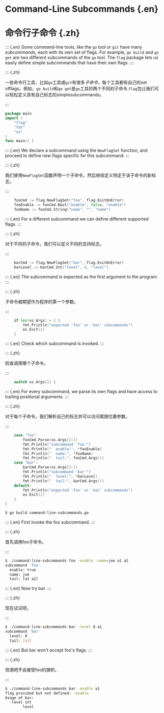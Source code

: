 
# Command-Line Subcommands {.en}


# 命令行子命令 {.zh}


::: {.en}
Some command-line tools, like the `go` tool or `git`
have many *subcommands*, each with its own set of
flags. For example, `go build` and `go get` are two
different subcommands of the `go` tool.
The `flag` package lets us easily define simple
subcommands that have their own flags.
:::

::: {.zh}

一些命令行工具，比如`go`工具或`git`有很多*子命令*，每个工具都有自己的set offlags。例如，`go build`和`go get`是`go`工具的两个不同的子命令.`flag`包让我们可以轻松定义具有自己标志的simplesubcommands。

:::


```go
package main
import (
	"flag"
	"fmt"
	"os"
)
func main() {
```


::: {.en}
We declare a subcommand using the `NewFlagSet`
function, and proceed to define new flags specific
for this subcommand.
:::

::: {.zh}

我们使用`NewFlagSet`函数声明一个子命令，然后继续定义特定于该子命令的新标志。

:::


```go
	fooCmd := flag.NewFlagSet("foo", flag.ExitOnError)
	fooEnable := fooCmd.Bool("enable", false, "enable")
	fooName := fooCmd.String("name", "", "name")
```


::: {.en}
For a different subcommand we can define different
supported flags.
:::

::: {.zh}

对于不同的子命令，我们可以定义不同的支持标志。

:::


```go
	barCmd := flag.NewFlagSet("bar", flag.ExitOnError)
	barLevel := barCmd.Int("level", 0, "level")
```


::: {.en}
The subcommand is expected as the first argument
to the program.
:::

::: {.zh}

子命令被期望作为程序的第一个参数。

:::


```go
	if len(os.Args) < 2 {
		fmt.Println("expected 'foo' or 'bar' subcommands")
		os.Exit(1)
	}
```


::: {.en}
Check which subcommand is invoked.
:::

::: {.zh}

检查调用哪个子命令。

:::


```go
	switch os.Args[1] {
```


::: {.en}
For every subcommand, we parse its own flags and
have access to trailing positional arguments.
:::

::: {.zh}

对于每个子命令，我们解析自己的标志并可以访问尾随位置参数。

:::


```go
	case "foo":
		fooCmd.Parse(os.Args[2:])
		fmt.Println("subcommand 'foo'")
		fmt.Println("  enable:", *fooEnable)
		fmt.Println("  name:", *fooName)
		fmt.Println("  tail:", fooCmd.Args())
	case "bar":
		barCmd.Parse(os.Args[2:])
		fmt.Println("subcommand 'bar'")
		fmt.Println("  level:", *barLevel)
		fmt.Println("  tail:", barCmd.Args())
	default:
		fmt.Println("expected 'foo' or 'bar' subcommands")
		os.Exit(1)
	}
}
```


```bash
$ go build command-line-subcommands.go 
```


::: {.en}
First invoke the foo subcommand.
:::

::: {.zh}

首先调用foo子命令。

:::


```bash
$ ./command-line-subcommands foo -enable -name=joe a1 a2
subcommand 'foo'
  enable: true
  name: joe
  tail: [a1 a2]
```


::: {.en}
Now try bar.
:::

::: {.zh}

现在试试吧。

:::


```bash
$ ./command-line-subcommands bar -level 8 a1
subcommand 'bar'
  level: 8
  tail: [a1]
```


::: {.en}
But bar won't accept foo's flags.
:::

::: {.zh}

但酒吧不会接受foo的旗帜。

:::


```bash
$ ./command-line-subcommands bar -enable a1
flag provided but not defined: -enable
Usage of bar:
  -level int
    	level
```



